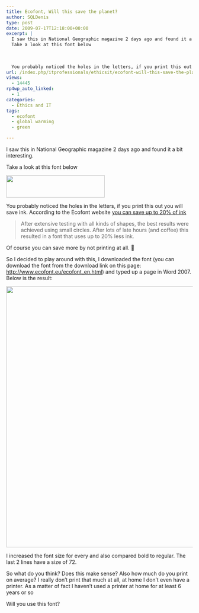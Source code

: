 ```yaml
---
title: Ecofont, Will this save the planet?
author: SQLDenis
type: post
date: 2009-07-17T12:18:00+00:00
excerpt: |
  I saw this in National Geographic magazine 2 days ago and found it a bit interesting.
  Take a look at this font below
  
  
  
  You probably noticed the holes in the letters, if you print this out you will save ink. According to the Ecofont website you can&hellip;
url: /index.php/itprofessionals/ethicsit/ecofont-will-this-save-the-planet/
views:
  - 14445
rp4wp_auto_linked:
  - 1
categories:
  - Ethics and IT
tags:
  - ecofont
  - global warming
  - green

---
```

I saw this in National Geographic magazine 2 days ago and found it a bit interesting.
  
Take a look at this font below

<div class="image_block">
  <a href="/wp-content/uploads/blogs/ITProfessionals/Denis/ecofont1.jpg?mtime=1357605896"><img alt="" src="/wp-content/uploads/blogs/ITProfessionals/Denis/ecofont1.jpg?mtime=1357605896" width="266" height="60" /></a>
</div>

You probably noticed the holes in the letters, if you print this out you will save ink. According to the Ecofont website [you can save up to 20% of ink][1]

> After extensive testing with all kinds of shapes, the best results were achieved using small circles. After lots of late hours (and coffee) this resulted in a font that uses up to 20% less ink.

Of course you can save more by not printing at all. 🙂

So I decided to play around with this, I downloaded the font (you can download the font from the download link on this page: http://www.ecofont.eu/ecofont_en.html) and typed up a page in Word 2007. Below is the result:

<div class="image_block">
  <a href="/wp-content/uploads/blogs/ITProfessionals/Denis/ecofont2.png?mtime=1357605910"><img alt="" src="/wp-content/uploads/blogs/ITProfessionals/Denis/ecofont2.png?mtime=1357605910" width="563" height="705" /></a>
</div>

I increased the font size for every and also compared bold to regular. The last 2 lines have a size of 72.

So what do you think? Does this make sense? Also how much do you print on average? I really don&#8217;t print that much at all, at home I don&#8217;t even have a printer. As a matter of fact I haven&#8217;t used a printer at home for at least 6 years or so

Will you use this font?

 [1]: http://www.ecofont.eu/ecofont_en.html
